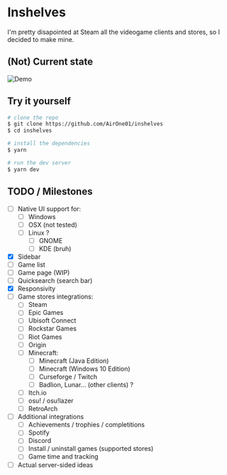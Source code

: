 # Inshelves

I'm pretty disapointed at Steam all the videogame clients and stores, so I decided to make mine.

## (Not) Current state

![Demo](https://i.imgur.com/zHpZXHU.png)

## Try it yourself

```bash
# clone the repo
$ git clone https://github.com/AirOne01/inshelves
$ cd inshelves

# install the dependencies
$ yarn

# run the dev server
$ yarn dev
```

## TODO / Milestones

- [ ] Native UI support for:
  - [ ] Windows
  - [ ] OSX (not tested)
  - [ ] Linux ?
    - [ ] GNOME
    - [ ] KDE (bruh)
- [x] Sidebar
- [ ] Game list
- [ ] Game page (WIP)
- [ ] Quicksearch (search bar)
- [x] Responsivity
- [ ] Game stores integrations:
  - [ ] Steam
  - [ ] Epic Games
  - [ ] Ubisoft Connect
  - [ ] Rockstar Games
  - [ ] Riot Games
  - [ ] Origin
  - [ ] Minecraft:
    - [ ] Minecraft (Java Edition)
    - [ ] Minecraft (Windows 10 Edition)
    - [ ] Curseforge / Twitch
    - [ ] Badlion, Lunar... (other clients) ?
  - [ ] Itch.io
  - [ ] osu! / osu!lazer
  - [ ] RetroArch
- [ ] Additional integrations
  - [ ] Achievements / trophies / completitions
  - [ ] Spotify
  - [ ] Discord
  - [ ] Install / uninstall games (supported stores)
  - [ ] Game time and tracking
- [ ] Actual server-sided ideas
